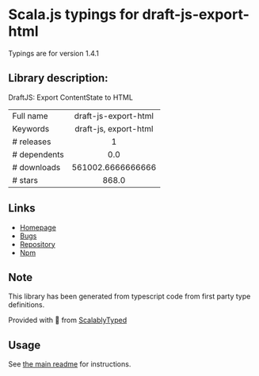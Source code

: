 
# Scala.js typings for draft-js-export-html

Typings are for version 1.4.1

## Library description:
DraftJS: Export ContentState to HTML

|                    |                 |
| ------------------ | :-------------: |
| Full name          | draft-js-export-html |
| Keywords           | draft-js, export-html |
| # releases         | 1 |
| # dependents       | 0.0 |
| # downloads        | 561002.6666666666 |
| # stars            | 868.0 |

## Links
- [Homepage](https://github.com/sstur/draft-js-utils/blob/master/packages/draft-js-export-html/README.md)
- [Bugs](https://github.com/sstur/draft-js-utils/issues)
- [Repository](https://github.com/sstur/draft-js-utils)
- [Npm](https://www.npmjs.com/package/draft-js-export-html)
    


## Note
This library has been generated from typescript code from first party type definitions.

Provided with :purple_heart: from [ScalablyTyped](https://github.com/oyvindberg/ScalablyTyped)

## Usage
See [the main readme](../../readme.md) for instructions.



